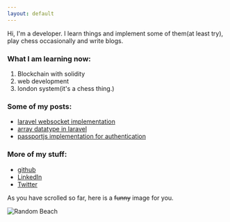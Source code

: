 ```yaml
---
layout: default
---
```


Hi, I'm a developer. I learn things and implement some of them(at least try), play chess occasionally and write blogs.

### What I am learning now:

1.   Blockchain with solidity
2.   web development
3.   london system(it's a chess thing.)


### Some of my posts:

*   [laravel websocket implementation](/post/real-time-with-laravel-websockets)
*   [array datatype in laravel](/post/working-with-array-data-type-in-laravel)
*   [passportjs implementation for authentication](http://127.0.0.1:4000/post/passportjs-authentication)

### More of my stuff:

*   [github](https://github.com/durlavkalita)
*   [LinkedIn](https://www.linkedin.com/in/durlavkalita/)
*   [Twitter](https://twitter.com/durlavk98)



As you have scrolled so far, here is a ~~funny~~ image for you.

![Random Beach](https://source.unsplash.com/400x300/?funny)

